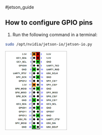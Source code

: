 #jetson_guide
## How to configure GPIO pins
1. Run the following command in a terminal:

```bash
sudo /opt/nvidia/jetson-io/jetson-io.py
```

![System Diagram](images/gpio.png)

